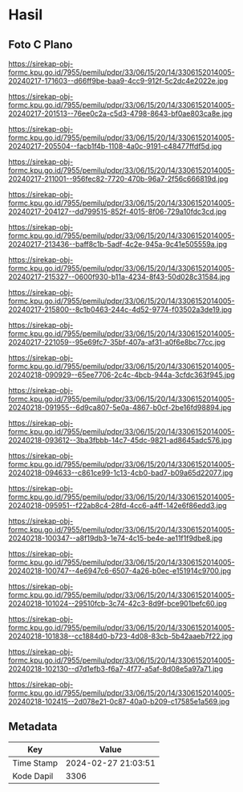 # Hasil

## Foto C Plano

https://sirekap-obj-formc.kpu.go.id/7955/pemilu/pdpr/33/06/15/20/14/3306152014005-20240217-171603--d66ff9be-baa9-4cc9-912f-5c2dc4e2022e.jpg

https://sirekap-obj-formc.kpu.go.id/7955/pemilu/pdpr/33/06/15/20/14/3306152014005-20240217-201513--76ee0c2a-c5d3-4798-8643-bf0ae803ca8e.jpg

https://sirekap-obj-formc.kpu.go.id/7955/pemilu/pdpr/33/06/15/20/14/3306152014005-20240217-205504--facb1f4b-1108-4a0c-9191-c48477ffdf5d.jpg

https://sirekap-obj-formc.kpu.go.id/7955/pemilu/pdpr/33/06/15/20/14/3306152014005-20240217-211001--956fec82-7720-470b-96a7-2f56c666819d.jpg

https://sirekap-obj-formc.kpu.go.id/7955/pemilu/pdpr/33/06/15/20/14/3306152014005-20240217-204127--dd799515-852f-4015-8f06-729a10fdc3cd.jpg

https://sirekap-obj-formc.kpu.go.id/7955/pemilu/pdpr/33/06/15/20/14/3306152014005-20240217-213436--baff8c1b-5adf-4c2e-945a-9c41e505559a.jpg

https://sirekap-obj-formc.kpu.go.id/7955/pemilu/pdpr/33/06/15/20/14/3306152014005-20240217-215327--0600f930-b11a-4234-8f43-50d028c31584.jpg

https://sirekap-obj-formc.kpu.go.id/7955/pemilu/pdpr/33/06/15/20/14/3306152014005-20240217-215800--8c1b0463-244c-4d52-9774-f03502a3de19.jpg

https://sirekap-obj-formc.kpu.go.id/7955/pemilu/pdpr/33/06/15/20/14/3306152014005-20240217-221059--95e69fc7-35bf-407a-af31-a0f6e8bc77cc.jpg

https://sirekap-obj-formc.kpu.go.id/7955/pemilu/pdpr/33/06/15/20/14/3306152014005-20240218-090929--65ee7706-2c4c-4bcb-944a-3cfdc363f945.jpg

https://sirekap-obj-formc.kpu.go.id/7955/pemilu/pdpr/33/06/15/20/14/3306152014005-20240218-091955--6d9ca807-5e0a-4867-b0cf-2be16fd98894.jpg

https://sirekap-obj-formc.kpu.go.id/7955/pemilu/pdpr/33/06/15/20/14/3306152014005-20240218-093612--3ba3fbbb-14c7-45dc-9821-ad8645adc576.jpg

https://sirekap-obj-formc.kpu.go.id/7955/pemilu/pdpr/33/06/15/20/14/3306152014005-20240218-094633--c861ce99-1c13-4cb0-bad7-b09a65d22077.jpg

https://sirekap-obj-formc.kpu.go.id/7955/pemilu/pdpr/33/06/15/20/14/3306152014005-20240218-095951--f22ab8c4-28fd-4cc6-a4ff-142e6f86edd3.jpg

https://sirekap-obj-formc.kpu.go.id/7955/pemilu/pdpr/33/06/15/20/14/3306152014005-20240218-100347--a8f19db3-1e74-4c15-be4e-ae11f1f9dbe8.jpg

https://sirekap-obj-formc.kpu.go.id/7955/pemilu/pdpr/33/06/15/20/14/3306152014005-20240218-100747--4e6947c6-6507-4a26-b0ec-e151914c9700.jpg

https://sirekap-obj-formc.kpu.go.id/7955/pemilu/pdpr/33/06/15/20/14/3306152014005-20240218-101024--29510fcb-3c74-42c3-8d9f-bce901befc60.jpg

https://sirekap-obj-formc.kpu.go.id/7955/pemilu/pdpr/33/06/15/20/14/3306152014005-20240218-101838--cc1884d0-b723-4d08-83cb-5b42aaeb7f22.jpg

https://sirekap-obj-formc.kpu.go.id/7955/pemilu/pdpr/33/06/15/20/14/3306152014005-20240218-102130--d7d1efb3-f6a7-4f77-a5af-8d08e5a97a71.jpg

https://sirekap-obj-formc.kpu.go.id/7955/pemilu/pdpr/33/06/15/20/14/3306152014005-20240218-102415--2d078e21-0c87-40a0-b209-c17585e1a569.jpg


## Metadata

| Key        | Value               |
| ---------- | ------------------- |
| Time Stamp | 2024-02-27 21:03:51 |
| Kode Dapil | 3306                |



